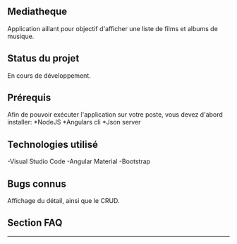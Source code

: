 ## Mediatheque
Application aillant pour objectif d'afficher une liste de films et albums de musique.

## Status du projet
En cours de développement.

## Prérequis
Afin de pouvoir exécuter l'application sur votre poste, vous devez d'abord installer:
  *NodeJS
  *Angulars cli
  *Json server
  
## Technologies utilisé 
-Visual Studio Code
-Angular Material
-Bootstrap 

## Bugs connus
Affichage du détail, ainsi que le CRUD.

## Section FAQ
---

  

